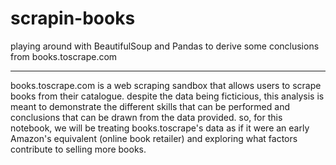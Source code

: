 # scrapin-books
playing around with BeautifulSoup and Pandas to derive some conclusions from books.toscrape.com

_____

books.toscrape.com is a web scraping sandbox that allows users to scrape books from their catalogue. despite the data being ficticious, this analysis is meant to demonstrate the different skills that can be performed and conclusions that can be drawn from the data provided. so, for this notebook, we will be treating books.toscrape's data as if it were an early Amazon's equivalent (online book retailer) and exploring what factors contribute to selling more books.
